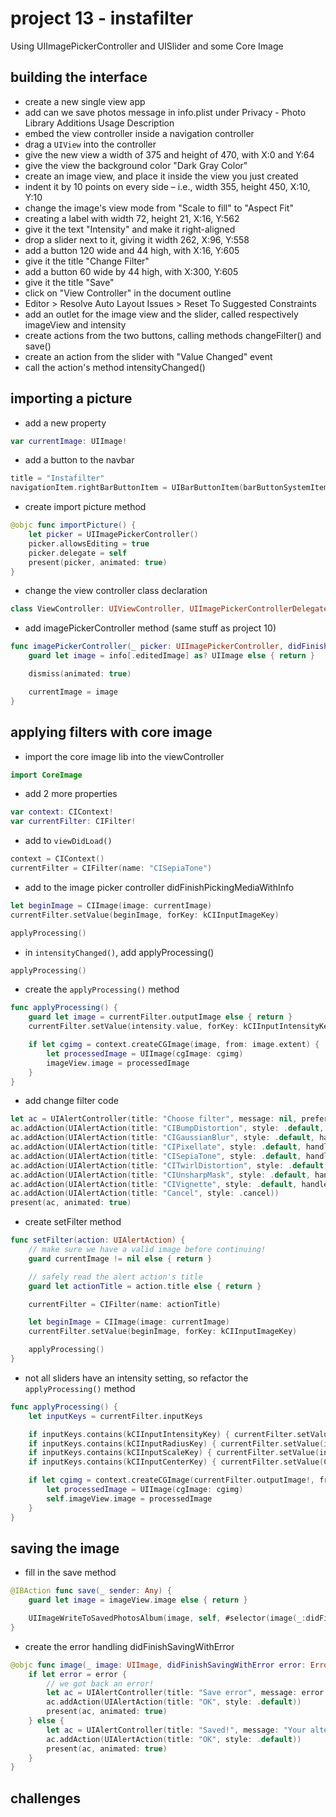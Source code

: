 # project 13 - instafilter
Using UIImagePickerController and UISlider and some Core Image
## building the interface
- create a new single view app
- add can we save photos message in info.plist under Privacy - Photo Library Additions Usage Description
- embed the view controller inside a navigation controller
- drag a `UIView` into the controller
- give the new view a width of 375 and height of 470, with X:0 and Y:64
- give the view the background color "Dark Gray Color"
- create an image view, and place it inside the view you just created
- indent it by 10 points on every side – i.e., width 355, height 450, X:10, Y:10
- change the image's view mode from "Scale to fill" to "Aspect Fit"
- creating a label with width 72, height 21, X:16, Y:562
- give it the text "Intensity" and make it right-aligned
- drop a slider next to it, giving it width 262, X:96, Y:558
- add a button 120 wide and 44 high, with X:16, Y:605
- give it the title "Change Filter"
- add a button 60 wide by 44 high, with X:300, Y:605
- give it the title "Save"
- click on "View Controller" in the document outline
- Editor > Resolve Auto Layout Issues > Reset To Suggested Constraints
- add an outlet for the image view and the slider, called respectively imageView and intensity
- create actions from the two buttons, calling methods changeFilter() and save()
- create an action from the slider with "Value Changed" event
- call the action's method intensityChanged()
## importing a picture
- add a new property 
```swift
var currentImage: UIImage!
```
- add a button to the navbar
```swift
title = "Instafilter"
navigationItem.rightBarButtonItem = UIBarButtonItem(barButtonSystemItem: .add, target: self, action: #selector(importPicture))
```
- create import picture method
```swift
@objc func importPicture() {
    let picker = UIImagePickerController()
    picker.allowsEditing = true
    picker.delegate = self
    present(picker, animated: true)
}
```
- change the view controller class declaration
```swift
class ViewController: UIViewController, UIImagePickerControllerDelegate, UINavigationControllerDelegate {
```
- add imagePickerController method (same stuff as project 10)
```swift
func imagePickerController(_ picker: UIImagePickerController, didFinishPickingMediaWithInfo info: [UIImagePickerController.InfoKey : Any]) {
    guard let image = info[.editedImage] as? UIImage else { return }

    dismiss(animated: true)

    currentImage = image
}
``` 
## applying filters with core image
- import the core image lib into the viewController
```swift
import CoreImage
```
- add 2 more properties
```swift
var context: CIContext!
var currentFilter: CIFilter!
```
- add to `viewDidLoad()`
```swift
context = CIContext()
currentFilter = CIFilter(name: "CISepiaTone")
```
- add to the image picker controller didFinishPickingMediaWithInfo
```swift
let beginImage = CIImage(image: currentImage)
currentFilter.setValue(beginImage, forKey: kCIInputImageKey)

applyProcessing()
```
- in `intensityChanged()`, add applyProcessing()
```swift
applyProcessing()
```
- create the `applyProcessing()` method
```swift
func applyProcessing() {
    guard let image = currentFilter.outputImage else { return }
    currentFilter.setValue(intensity.value, forKey: kCIInputIntensityKey)

    if let cgimg = context.createCGImage(image, from: image.extent) {
        let processedImage = UIImage(cgImage: cgimg)
        imageView.image = processedImage
    }
}
```
- add change filter code
```swift
let ac = UIAlertController(title: "Choose filter", message: nil, preferredStyle: .actionSheet)
ac.addAction(UIAlertAction(title: "CIBumpDistortion", style: .default, handler: setFilter))
ac.addAction(UIAlertAction(title: "CIGaussianBlur", style: .default, handler: setFilter))
ac.addAction(UIAlertAction(title: "CIPixellate", style: .default, handler: setFilter))
ac.addAction(UIAlertAction(title: "CISepiaTone", style: .default, handler: setFilter))
ac.addAction(UIAlertAction(title: "CITwirlDistortion", style: .default, handler: setFilter))
ac.addAction(UIAlertAction(title: "CIUnsharpMask", style: .default, handler: setFilter))
ac.addAction(UIAlertAction(title: "CIVignette", style: .default, handler: setFilter))
ac.addAction(UIAlertAction(title: "Cancel", style: .cancel))
present(ac, animated: true)
```
- create setFilter method
```swift
func setFilter(action: UIAlertAction) {  
    // make sure we have a valid image before continuing!
    guard currentImage != nil else { return }

    // safely read the alert action's title
    guard let actionTitle = action.title else { return }

    currentFilter = CIFilter(name: actionTitle)

    let beginImage = CIImage(image: currentImage)
    currentFilter.setValue(beginImage, forKey: kCIInputImageKey)

    applyProcessing()
}
```
- not all sliders have an intensity setting, so refactor the `applyProcessing()` method
```swift
func applyProcessing() {
    let inputKeys = currentFilter.inputKeys

    if inputKeys.contains(kCIInputIntensityKey) { currentFilter.setValue(intensity.value, forKey: kCIInputIntensityKey) }
    if inputKeys.contains(kCIInputRadiusKey) { currentFilter.setValue(intensity.value * 200, forKey: kCIInputRadiusKey) }
    if inputKeys.contains(kCIInputScaleKey) { currentFilter.setValue(intensity.value * 10, forKey: kCIInputScaleKey) }
    if inputKeys.contains(kCIInputCenterKey) { currentFilter.setValue(CIVector(x: currentImage.size.width / 2, y: currentImage.size.height / 2), forKey: kCIInputCenterKey) }

    if let cgimg = context.createCGImage(currentFilter.outputImage!, from: currentFilter.outputImage!.extent) {
        let processedImage = UIImage(cgImage: cgimg)
        self.imageView.image = processedImage
    }
}
```
## saving the image
- fill in the save method
```swift
@IBAction func save(_ sender: Any) {
    guard let image = imageView.image else { return }

    UIImageWriteToSavedPhotosAlbum(image, self, #selector(image(_:didFinishSavingWithError:contextInfo:)), nil)
}
```
- create the error handling didFinishSavingWithError
```swift
@objc func image(_ image: UIImage, didFinishSavingWithError error: Error?, contextInfo: UnsafeRawPointer) {
    if let error = error {
        // we got back an error!
        let ac = UIAlertController(title: "Save error", message: error.localizedDescription, preferredStyle: .alert)
        ac.addAction(UIAlertAction(title: "OK", style: .default))
        present(ac, animated: true)
    } else {
        let ac = UIAlertController(title: "Saved!", message: "Your altered image has been saved to your photos.", preferredStyle: .alert)
        ac.addAction(UIAlertAction(title: "OK", style: .default))
        present(ac, animated: true)
    }
}
```
## challenges

